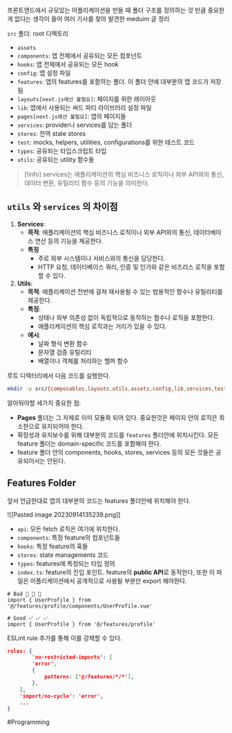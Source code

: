 프론트엔드에서 규모있는 어플리케이션을 만들 때 폴더 구조를 정의하는 것 만큼 중요한게 없다는 생각이 들어 여러 기사를 찾아 발견한 meduim 글 정리

`src` 폴더: root 디렉토리
- `assets`
- `components`: 앱 전체에서 공유되는 모든 컴포넌트
- `hooks`: 앱 전체에서 공유되는 모든 hook 
- `config`: 앱 설정 파일
- `features`: 앱의 features를 포함하는 폴더. 이 폴더 안에 대부분의 앱 코드가 저장됨
- `layouts[next.js에선 불필요]`: 페이지를 위한 레이아웃
- `lib`: 앱에서 사용되는 써드 파티 라이브러리 설정 파일
- `pages[next.js에선 불필요]`: 앱의 페이지들
- `services`: provider나 services를 담는 폴더
- `stores`: 전역 state stores
- `test`: mocks, helpers, utilities, configurations를 위한 테스트 코드
- `types`: 공유되는 타입스크립트 타입
- `utils`: 공유되는 utility 함수들
> [!info] services는 애플리케이션의 핵심 비즈니스 로직이나 외부 API와의 통신, 데이터 변환, 유틸리티 함수 등의 기능을 의미한다.

## `utils` 와 `services` 의 차이점
1. **Services**:
	- **목적**: 애플리케이션의 핵심 비즈니스 로직이나 외부 API와의 통신, 데이터베이스 연산 등의 기능을 제공한다.
	- **특징**
		- 주로 외부 시스템이나 서비스와의 통신을 담당한다.
		- HTTP 요청, 데이터베이스 쿼리, 인증 및 인가와 같은 비즈리스 로직을 포함할 수 있다.
2. **Utils**:
	- **목적**: 애플리케이션 전반에 걸쳐 재사용될 수 있는 범용적인 함수나 유틸리티를 제공한다.
	- **특징**:
		- 상태나 외부 의존성 없이 독립적으로 동작하는 함수나 로직을 포함한다.
		- 애플리케이션의 핵심 로직과는 거리가 있을 수 있다.
	- **예시**:
		- 날짜 형식 변환 함수
		- 문자열 검증 유틸리티
		- 배열이나 객체를 처리하는 헬퍼 함수

루트 디렉터리에서 다음 코드를 실행한다.
```bash
mkdir -p src/{composables,layouts,utils,assets,config,lib,services,test,components,features,stores,types}
```

알아둬야할 세가지 중요한 점:
- **Pages** 폴더는 그 자체로 이미 모듈화 되어 있다. 중요한것은 페이지 안의 로직은 최소한으로 유지되어야 한다.
- 확장성과 유지보수를 위해 대부분의 코드를 `features` 폴더안에 위치시킨다. 모든 feature 폴더는 domain-specific 코드를 포함해야 한다.
- feature 폴더 안의 components, hooks, stores, services 등의 모든 것들은 공유되어서는 안된다. 
## Features Folder
앞서 언급한대로 앱의 대부분의 코드는 features 폴더안에 위치해야 한다.

![[Pasted image 20230914135239.png]]
- `api`: 모든 fetch 로직은 여기에 위치한다.
- `components`: 특정 feature의 컴포넌트들
- `hooks`: 특정 feature의 훅들
- `stores`: state managements 코드
- `types`: features에 특정되는 타입 정의
- `index.ts`: feature의 진입 포인트.  feature의 **public API**로 동작한다, 또한 이 파일은 어플리케이션에서 공개적으로 사용될 부분만 export 해야한다.

```
# Bad 🚫 🚫 🚫  
import { UserProfile } from '@/features/profile/components/UserProfile.vue'  
  
# Good ✅ ✅ ✅  
import { UserProfile } from '@/features/profile'
```

ESLint rule 추가를 통해 이를 강제할 수 있다.
```json
rules: {  
		'no-restricted-imports': [  
		'error',  
		{  
			patterns: ['@/features/*/*'],  
		},  
	],  
	'import/no-cycle': 'error',  
	...  
}
```

#Programming